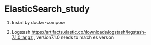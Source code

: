 # ElasticSearch_study


1. Install by docker-compose

2. Logstash https://artifacts.elastic.co/downloads/logstash/logstash-7.1.0.tar.gz , version7.1.0 needs to match es version
